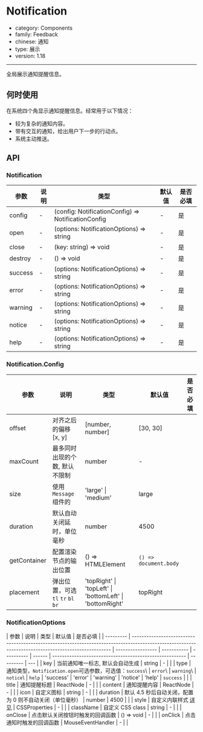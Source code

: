 # Notification

-   category: Components
-   family: Feedback
-   chinese: 通知
-   type: 展示
-   version: 1.18

---

全局展示通知提醒信息。

## 何时使用

在系统四个角显示通知提醒信息。经常用于以下情况：

-   较为复杂的通知内容。
-   带有交互的通知，给出用户下一步的行动点。
-   系统主动推送。

## API

### Notification

| 参数    | 说明 | 类型                                               | 默认值 | 是否必填 |
| ------- | ---- | -------------------------------------------------- | ------ | -------- |
| config  | -    | (config: NotificationConfig) => NotificationConfig | -      | 是       |
| open    | -    | (options: NotificationOptions) => string           | -      | 是       |
| close   | -    | (key: string) => void                              | -      | 是       |
| destroy | -    | () => void                                         | -      | 是       |
| success | -    | (options: NotificationOptions) => string           | -      | 是       |
| error   | -    | (options: NotificationOptions) => string           | -      | 是       |
| warning | -    | (options: NotificationOptions) => string           | -      | 是       |
| notice  | -    | (options: NotificationOptions) => string           | -      | 是       |
| help    | -    | (options: NotificationOptions) => string           | -      | 是       |

### Notification.Config

| 参数         | 说明                               | 类型                                                     | 默认值                | 是否必填 |
| ------------ | ---------------------------------- | -------------------------------------------------------- | --------------------- | -------- |
| offset       | 对齐之后的偏移 [x, y]              | [number, number]                                         | [30, 30]              |          |
| maxCount     | 最多同时出现的个数, 默认不限制     | number                                                   | -                     |          |
| size         | 使用 `Message` 组件的              | 'large' \| 'medium'                                      | large                 |          |
| duration     | 默认自动关闭延时，单位毫秒         | number                                                   | 4500                  |          |
| getContainer | 配置渲染节点的输出位置             | () => HTMLElement                                        | `() => document.body` |          |
| placement    | 弹出位置，可选 `tl` `tr` `bl` `br` | 'topRight' \| 'topLeft' \| 'bottomLeft' \| 'bottomRight' | topRight              |          |

### NotificationOptions

| 参数      | 说明                                                                                                                                                | 类型              | 默认值      | 是否必填   |
| --------- | --------------------------------------------------------------------------------------------------------------------------------------------------- | ----------------- | ----------- | ---------- | ------ | ------------------------------------------------------- | --------- | --- |
| key       | 当前通知唯一标志, 默认会自动生成                                                                                                                    | string            | -           |            |
| type      | 通知类型，`Notification.open`可选参数，可选值：`success`\\                                                                                          | `error`\\         | `warning`\\ | `notice`\\ | `help` | 'success' \| 'error' \| 'warning' \| 'notice' \| 'help' | `success` |     |
| title     | 通知提醒标题                                                                                                                                        | ReactNode         | -           |            |
| content   | 通知提醒内容                                                                                                                                        | ReactNode         | -           |            |
| icon      | 自定义图标                                                                                                                                          | string            | -           |            |
| duration  | 默认 4.5 秒后自动关闭，配置为 0 则不自动关闭（单位毫秒）                                                                                            | number            | 4500        |            |
| style     | 自定义内联样式 [详见](https://github.com/DefinitelyTyped/DefinitelyTyped/blob/e434515761b36830c3e58a970abf5186f005adac/types/react/index.d.ts#L794) | CSSProperties     | -           |            |
| className | 自定义 CSS class                                                                                                                                    | string            | -           |            |
| onClose   | 点击默认关闭按钮时触发的回调函数                                                                                                                    | () => void        | -           |            |
| onClick   | 点击通知时触发的回调函数                                                                                                                            | MouseEventHandler | -           |            |
